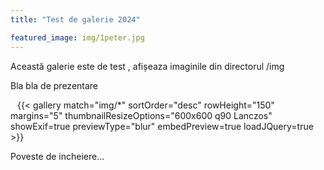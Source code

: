 ```yaml
---
title: "Test de galerie 2024"

featured_image: img/1peter.jpg
---
```

Această galerie este de test , afișeaza imaginile din directorul /img

Bla bla de prezentare

&ensp;
{{< gallery match="img/*" sortOrder="desc" rowHeight="150" margins="5" thumbnailResizeOptions="600x600 q90 Lanczos" showExif=true previewType="blur" embedPreview=true loadJQuery=true >}}

Poveste de incheiere...
